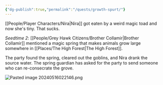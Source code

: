 ```yaml
---
{"dg-publish":true,"permalink":"/quests/growth-spurt/"}
---
```


[[People/Player Characters/Nira\|Nira]] got eaten by a weird magic toad and now she's tiny.  That sucks.  

*Seedtime 2*: [[People/Grey Hawk Citizens/Brother Collamir\|Brother Collamir]] mentioned a magic spring that makes animals grow large somewhere in [[Places/The High Forest\|The High Forest]].  

The party found the spring, cleared out the goblins, and Nira drank the source water.  The spring guardian has asked for the party to send someone who can re-consecrate the grove.  

![Pasted image 20240516022146.png](/img/user/Z_Attachments/Pasted%20image%2020240516022146.png)